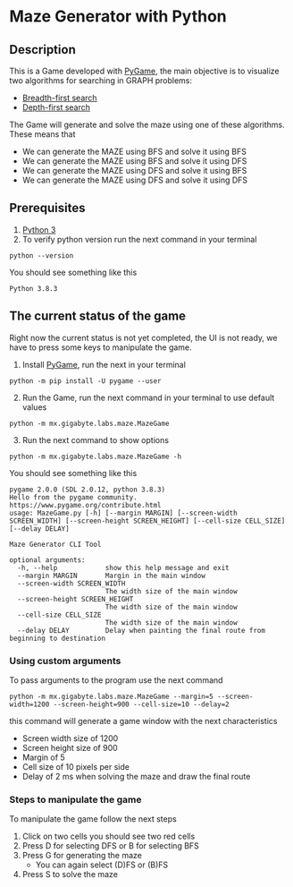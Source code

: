 # Maze Generator with Python

## Description
This is a Game developed with [PyGame](https://www.pygame.org/), the main objective is to visualize two algorithms for searching
in GRAPH problems:
- [Breadth-first search](https://en.wikipedia.org/wiki/Breadth-first_search)
- [Depth-first search](https://en.wikipedia.org/wiki/Depth-first_search)

The Game will generate and solve the maze using one of these algorithms. These means that
- We can generate the MAZE using BFS and solve it using BFS
- We can generate the MAZE using BFS and solve it using DFS
- We can generate the MAZE using DFS and solve it using BFS
- We can generate the MAZE using DFS and solve it using DFS

## Prerequisites
1. [Python 3](https://www.python.org/downloads/)
2. To verify python version run the next command in your terminal
```commandline
python --version
```
You should see something like this
```commandline
Python 3.8.3
```

## The current status of the game
Right now the current status is not yet completed, the UI is not ready, we have to press some keys to manipulate the game.

1. Install [PyGame](https://www.pygame.org/wiki/GettingStarted), run the next in your terminal
```commandline
python -m pip install -U pygame --user
```

2. Run the Game, run the next command in your terminal to use default values
```commandline
python -m mx.gigabyte.labs.maze.MazeGame
```

3. Run the next command to show options
```commandline
python -m mx.gigabyte.labs.maze.MazeGame -h
```
You should see something like this
```commandline
pygame 2.0.0 (SDL 2.0.12, python 3.8.3)
Hello from the pygame community. https://www.pygame.org/contribute.html
usage: MazeGame.py [-h] [--margin MARGIN] [--screen-width SCREEN_WIDTH] [--screen-height SCREEN_HEIGHT] [--cell-size CELL_SIZE] [--delay DELAY]

Maze Generator CLI Tool

optional arguments:
  -h, --help            show this help message and exit
  --margin MARGIN       Margin in the main window
  --screen-width SCREEN_WIDTH
                        The width size of the main window
  --screen-height SCREEN_HEIGHT
                        The width size of the main window
  --cell-size CELL_SIZE
                        The width size of the main window
  --delay DELAY         Delay when painting the final route from beginning to destination
```

### Using custom arguments
To pass arguments to the program use the next command
```commandline
python -m mx.gigabyte.labs.maze.MazeGame --margin=5 --screen-width=1200 --screen-height=900 --cell-size=10 --delay=2
```
this command will generate a game window with the next characteristics
- Screen width size of 1200
- Screen height size of 900
- Margin of 5
- Cell size of 10 pixels per side
- Delay of 2 ms when solving the maze and draw the final route

### Steps to manipulate the game

To manipulate the game follow the next steps
1. Click on two cells you should see two red cells
2. Press D for selecting DFS or B for selecting BFS
3. Press G for generating the maze 
   - You can again select (D)FS or (B)FS
4. Press S to solve the maze

